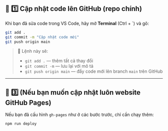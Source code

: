## 🧩 1️⃣ Cập nhật code lên GitHub (repo chính)

Khi bạn đã sửa code trong VS Code, hãy mở **Terminal** (Ctrl + `) và gõ:

```bash
git add .
git commit -m "Cập nhật code mới"
git push origin main
```

> 🔹 Lệnh này sẽ:
>
> * `git add .` — thêm tất cả thay đổi
> * `git commit -m` — lưu lại với mô tả
> * `git push origin main` — đẩy code mới lên branch `main` trên GitHub

---
## 🚀 3️⃣ (Nếu bạn muốn cập nhật luôn **website GitHub Pages**)

Nếu bạn đã cấu hình `gh-pages` như ở các bước trước, chỉ cần chạy thêm:

```bash
npm run deploy
```
